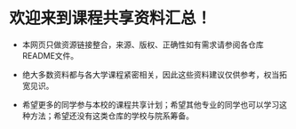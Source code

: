 # 欢迎来到课程共享资料汇总！

- 本网页只做资源链接整合，来源、版权、正确性如有需求请参阅各仓库README文件。

- 绝大多数资料都与各大学课程紧密相关，因此这些资料建议仅供参考，权当拓宽见识。

- 希望更多的同学参与本校的课程共享计划；希望其他专业的同学也可以学习这种方法；希望还没有这类仓库的学校与院系筹备。